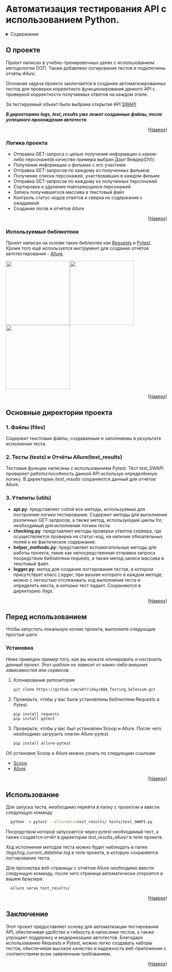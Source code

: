 <a id="readme-top"></a>

# Автоматизация тестирования API с использованием Python.







<!-- Содержание -->
<details>
  <summary>Содержание</summary>
  <ol>
    <li>
      <a href="#about-the-project">О проекте</a>
      <ul>
        <li><a href="#logic">Логика проекта</a></li>
        <li><a href="#built-with">Используемые библиотеки</a></li>
      </ul>
    </li>
    <li>
      <a href="#contains-project">Основные директории проекта</a>
      <ul>
        <li><a href="#files">Файлы (files)</a></li>
        <li><a href="#tests">Тесты (tests) и Отчёты Allure(test_results)</a></li>
        <li><a href="#util">Утилиты (utils)</a></li>
      </ul>
    </li>
    <li>
      <a href="#getting-started">Перед использованием</a>
      <ul>
        <li><a href="#installation">Установка</a></li>
      </ul>
    </li>
    <li><a href="#usage">Использование</a></li>
    </li>
    <li><a href="#end">Заключение</a></li>
  </ol>
</details>



<!-- О ПРОЕКТЕ -->
## О проекте
<a id="about-the-project"></a>

Проект написан в учебно-тренировочных целях с использованием методологии OOП. Также добавлено логирование тестов и подключены отчёты *Allure*.

Основная задача проекта заключается в создании автоматизированных тестов для проверки корректного функционирования данного API с проверкой корректности получаемых ответов на каждом этапе.

За тестируемый объект была выбрана открытая API [SWAPI](https://swapi.dev/)

***В директориях logs, test_results уже лежат созданные файлы, после успешного прохождения автотеста***

<p align="right">(<a href="#readme-top">Наверх</a>)</p>

### Логика проекта
<a id="logic"></a> 

* Отправка GET-запроса с целью получения информации о каком-либо персонаже(в качестве примера выбран Дарт Вейдер(DV))
* Получение информации о фильмах с его участием
* Отправка GET-запросов по каждому из полученных фильмов
* Получение списка персонажей, участвовавших в каждом фильме
* Отправка GET-запросов по каждому из полученных персонажей
* Сортировка и удаление повторяющихся персонажей
* Запись получившегося массива в текстовый файл
* Контроль статус-кодов ответов и сверка их содержания с ожидаемой
* Создание логов и отчётов Allure


<p align="right">(<a href="#readme-top">Наверх</a>)</p>

### Используемые библиотеки
<a id="built-with"></a>


Проект написан на основе таких библиотек как [Requests](https://requests.readthedocs.io/en/latest/) и [Pytest](https://docs.pytest.org/en/stable/index.html). 
Кроме того ещё используется инструмент для создания отчётов автотестирования - [Allure](https://allurereport.org/).

<img src="https://requests.readthedocs.io/en/latest/_static/requests-sidebar.png" width="200" height="200"><img src="https://upload.wikimedia.org/wikipedia/commons/thumb/b/ba/Pytest_logo.svg/900px-Pytest_logo.svg.png" width="200" height="200"> <img src="https://s3.eu-west-1.amazonaws.com/matrix.assets/7d6iut4zjwztrokzur1obe8jkvvw" width="200" height="200">





<p align="right">(<a href="#readme-top">Наверх</a>)</p>

## Основные директории проекта
<a id="contains-project"></a>

### 1. Файлы (files)
<a id="files"></a>

Содержит текстовые файлы, создаваемые и заполняемы в результате исполнения теста.

### 2. Тесты (tests) и Отчёты Allure(test_results)
<a id="tests"></a>

Тестовые функции написаны с использованием Pytest. Тест test_SWAPI проверяет работоспособность данной API используя определённую логику.
В директории */test_results* сохраняются данный для отчётов Allure.


### 3. Утилиты (utils)
<a id="util"></a>

* **api.py**: представляет собой все методы, используемые для построения логики тестирования. Содержит методы для выполнения различных GET-запросов, а также метод, использующий циклы for, необходимый для исполнения логики теста.
* **checking.py**: представляет методы проверки ответов сервера, где осуществляется проверка на статус-код, на наличие обязательных полей и их фактическое содержание.
* **helper_methods.py**: представляет вспомогательные методы для работы проекта, такие как непосредственная отправка запроса посредством библиотеки requests, а также метод записи массива в текстовый файл.
* **logger.py**: метод для создания логгирования тестов, в котором присутствует класс *Logger*, при вызове которого в каждом методе, можно с легкостью отслеживать ход выполнения теста и определять места, в которых тест падает. Сохраняются в директорию */logs*.


<p align="right">(<a href="#readme-top">Наверх</a>)</p>


<!-- Перед использованием -->
## Перед использованием
<a id="getting-started"></a>

Чтобы запустить локальную копию проекта, выполните следующие простые шаги.


### Установка
<a id="installation"></a>

_Ниже приведен пример того, как вы можете клонировать и настроить данный проект. Этот шаблон не зависит от каких-либо внешних зависимостей или сервисов._

1. Клонирование репозитория
   ```sh
   git clone https://github.com/whfriday/AQA_Testing_Selenium.git
   ```
2. Проверьте, чтобы у вас была установлены библиотеки Requests и Pytest.
   ```sh
   pip install requests
   pip install pytest
   ```
3. Проверьте, чтобы у вас был установлен Scoop и Allure. После чего необходимо загрузить плагин *Allure-pytest*.
   ```sh
   pip install allure-pytest
   ```

Об установке Scoop и Allure можно узнать по следующим ссылкам:
* [Scoop](https://scoop.sh/)
* [Allure](https://allurereport.org/docs/install-for-windows/)


<p align="right">(<a href="#readme-top">Наверх</a>)</p>



<!-- Использование -->
## Использование
<a id="usage"></a>

Для запуска теста, необходимо перейти в папку с проектом и ввести следующую команду
 ```sh
   python -m pytest --alluredir=test_results/ tests/test_SWAPI.py
   ```
Посредством которой запускается через pytest необходимый тест, а также создаётся отчёт в директории *test_results_allure/* в теле проекта.

Ход исполнения методов теста можно будет наблюдать в папке */logs/log_current_datetime.log* в теле проекта, в которую сохраняется логгирование теста.


Для просмотра веб-страницы с отчётом Allure необходимо ввести следующую команду, после чего страница автоматически откроется в вашем браузере.
 ```sh
   allure serve test_results/
   ```


<p align="right">(<a href="#readme-top">Наверх</a>)</p>


## Заключение
<a id="end"></a>

Этот проект предоставляет основу для автоматизации тестирования API, обеспечивая удобство и гибкость в написании тестов, а также упрощает поддержку и модернизацию автотестов. Благодаря использованию Requests и Pytest, можно легко создавать наборы тестов, обеспечивая высокое качество и надежность веб-приложения с соответствием всем заявленным требованиям.

<p align="right">(<a href="#readme-top">Наверх</a>)</p>







